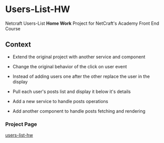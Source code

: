 # Users-List-HW

Netcraft Users-List **Home Work** Project for NetCraft's Academy Front End Course

## Context

* Extend the original project with another service and component
* Change the original behavior of the click on user event
* Instead of adding users one after the other replace the user in the display
* Pull each user's posts list and display it below it's details

* Add a new service to handle posts operations
* Add another component to handle posts fetching and rendering


### Project Page

[users-list-hw](https://just2netcraft.github.io/users-list-hw/)
